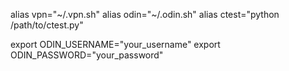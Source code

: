 alias vpn="~/.vpn.sh"
alias odin="~/.odin.sh"
alias ctest="python /path/to/ctest.py"

export ODIN_USERNAME="your_username"
export ODIN_PASSWORD="your_password"
